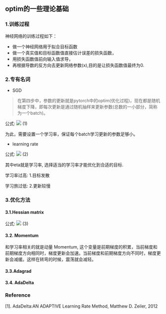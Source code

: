 ## optim的一些理论基础
### 1.训练过程
神经网络的训练过程如下：

- 做一个神经网络用于拟合目标函数
- 做一个真实值和目标函数值直接估计误差的损失函数，
- 用损失函数值前向输入值求导，
- 再根据导数的反方向去更新网络参数(x),目的是让损失函数值最终为0.

### 2.专有名词
- SGD
>在第四步中，参数的更新就是pytorch中的optim(优化过程)，现在都是随机梯度下降，即每次更新是通过随机抽样来更新参数(总数的一小部分，简称为一个batch)。

公式:
![](http://latex.codecogs.com/gif.latex?x_{t+1}=x_t+\Delta{x_t})  (1)

为此，需要设置一个学习率，保证每个batch学习更新的参数足够小。

- learning rate

公式:
![](http://latex.codecogs.com/gif.latex?\Delta{x_t}=-\eta{g_t})  (2)

其中eta就是学习率, 选择适当的学习率才能优化到合适的目标.

学习率过高: 1.目标发散

学习旅过低: 2.更新较慢

### 3.优化方法

#### 3.1.Hessian matrix

公式:
![](http://latex.codecogs.com/gif.latex?\Delta{x_t}=H^{-1}{_t}g_t)  (3)

#### 3.2. Momentum
和学习率相关的就是动量 Momentum, 这个变量是前期梯度的积累，当前梯度和前期梯度方向相同时，梯度更新会加速。当前梯度和前期梯度方向不同时，梯度更新会减缓。这样在转弯的时候，震荡就会减轻。

#### 3.3.Adagrad

#### 3.4. AdaDelta


### Reference
[1]. AdaDelta:AN ADAPTIVE Learning Rate Method, Matthew D. Zeiler, 2012
